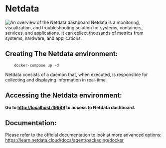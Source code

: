 # Netdata
![An overview of the Netdata dashboard](https://www.netdata.cloud/wp-content/uploads/2021/05/overview-20210521-2.png)
Netdata is a monitoring, visualization, and troubleshooting solution for systems, containers, services, and applications.
It can collect thousands of metrics from systems, hardware, and applications.

## Creating The Netdata environment:

        docker-compose up -d
Netdata consists of a daemon that, when executed, is responsible for collecting and displaying information in real-time.
## Accessing the Netdata environment:
**Go to [http://localhost:19999](http://localhost:19999) to access to Netdata dashboard.**

## Documentation:
Please refer to the official documentation to look at more advanced options: https://learn.netdata.cloud/docs/agent/packaging/docker